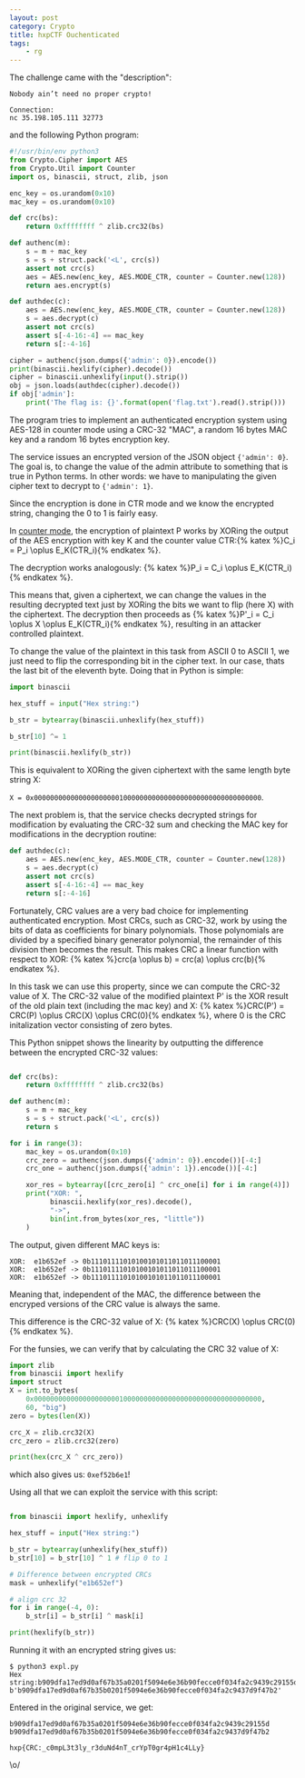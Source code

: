 ```yaml
---
layout: post
category: Crypto
title: hxpCTF Ouchenticated
tags: 
    - rg
---
```


The challenge came with the "description":

```
Nobody ain’t need no proper crypto!

Connection:
nc 35.198.105.111 32773
```

and the following Python program:

```python
#!/usr/bin/env python3
from Crypto.Cipher import AES
from Crypto.Util import Counter
import os, binascii, struct, zlib, json

enc_key = os.urandom(0x10)
mac_key = os.urandom(0x10)

def crc(bs):
    return 0xffffffff ^ zlib.crc32(bs)

def authenc(m):
    s = m + mac_key
    s = s + struct.pack('<L', crc(s))
    assert not crc(s)
    aes = AES.new(enc_key, AES.MODE_CTR, counter = Counter.new(128))
    return aes.encrypt(s)

def authdec(c):
    aes = AES.new(enc_key, AES.MODE_CTR, counter = Counter.new(128))
    s = aes.decrypt(c)
    assert not crc(s)
    assert s[-4-16:-4] == mac_key
    return s[:-4-16]

cipher = authenc(json.dumps({'admin': 0}).encode())
print(binascii.hexlify(cipher).decode())
cipher = binascii.unhexlify(input().strip())
obj = json.loads(authdec(cipher).decode())
if obj['admin']:
    print('The flag is: {}'.format(open('flag.txt').read().strip()))
```

The program tries to implement an authenticated encryption system using AES-128 in counter mode using a CRC-32 "MAC", a random 16 bytes MAC key and a random 16 bytes encryption key.

The service issues an encrypted version of the JSON object ```{'admin': 0}```. The goal is, to change the value of the admin attribute to something that is true in Python terms. In other words: we have to manipulating the given cipher text to decrypt to ```{'admin': 1}```.

Since the encryption is done in CTR mode and we know the encrypted string, changing the 0 to 1 is fairly easy. 

In [counter mode](https://en.wikipedia.org/wiki/Block_cipher_mode_of_operation#CTR), the encryption of plaintext P works by XORing the output of the AES encryption with key K and the counter value CTR:{% katex %}C_i = P_i \oplus E_K(CTR_i){% endkatex %}. 

The decryption works analogously: {% katex %}P_i = C_i \oplus E_K(CTR_i){% endkatex %}.

This means that, given a ciphertext, we can change the values in the resulting decrypted text just by XORing the bits we want to flip (here X) with the ciphertext. The decryption then proceeds as {% katex %}P'_i = C_i \oplus X \oplus E_K(CTR_i){% endkatex %}, resulting in an attacker controlled plaintext.

To change the value of the plaintext in this task from ASCII 0 to ASCII 1, we just need to flip the corresponding bit in the cipher text. In our case, thats the last bit of the eleventh byte. Doing that in Python is simple:

```python
import binascii

hex_stuff = input("Hex string:")

b_str = bytearray(binascii.unhexlify(hex_stuff))

b_str[10] ^= 1

print(binascii.hexlify(b_str))
```

This is equivalent to XORing the given ciphertext with the same length byte string X: 

```X = 0x00000000000000000000010000000000000000000000000000000000```.

The next problem is, that the service checks decrypted strings for modification by evaluating the CRC-32 sum and checking the MAC key for modifications in the decryption routine:

```python
def authdec(c):
    aes = AES.new(enc_key, AES.MODE_CTR, counter = Counter.new(128))
    s = aes.decrypt(c)
    assert not crc(s)
    assert s[-4-16:-4] == mac_key
    return s[:-4-16]
```

Fortunately, CRC values are a very bad choice for implementing authenticated encryption. Most CRCs, such as CRC-32, work by using the bits of data as coefficients for binary polynomials. Those polynomials are divided by a specified binary generator polynomial, the remainder of this division then becomes the result. This makes CRC a linear function with respect to XOR: {% katex %}crc(a \oplus b)  = crc(a) \oplus crc(b){% endkatex %}.

In this task we can use this property, since we can compute the CRC-32 value of X. The CRC-32 value of the modified plaintext P' is the XOR result of the old plain text (including the mac key) and X: {% katex %}CRC(P') = CRC(P) \oplus CRC(X) \oplus CRC(0){% endkatex %}, where 0 is the CRC initalization vector consisting of zero bytes.

This Python snippet shows the linearity by outputting the difference between the encrypted CRC-32 values:

```python

def crc(bs):
    return 0xffffffff ^ zlib.crc32(bs)

def authenc(m):
    s = m + mac_key
    s = s + struct.pack('<L', crc(s))
    return s

for i in range(3):
    mac_key = os.urandom(0x10)
    crc_zero = authenc(json.dumps({'admin': 0}).encode())[-4:]
    crc_one = authenc(json.dumps({'admin': 1}).encode())[-4:]

    xor_res = bytearray([crc_zero[i] ^ crc_one[i] for i in range(4)])
    print("XOR: ",
          binascii.hexlify(xor_res).decode(), 
          "->", 
          bin(int.from_bytes(xor_res, "little"))
    )
```

The output, given different MAC keys is:

```
XOR:  e1b652ef -> 0b11101111010100101011011011100001
XOR:  e1b652ef -> 0b11101111010100101011011011100001
XOR:  e1b652ef -> 0b11101111010100101011011011100001
```

Meaning that, independent of the MAC, the difference between the encryped versions of the CRC value is always the same.

This difference is the CRC-32 value of X: {% katex %}CRC(X) \oplus CRC(0){% endkatex %}.

For the funsies, we can verify that by calculating the CRC 32 value of X:

```python
import zlib
from binascii import hexlify
import struct
X = int.to_bytes(
    0x00000000000000000000010000000000000000000000000000000000, 
    60, "big")
zero = bytes(len(X))

crc_X = zlib.crc32(X)
crc_zero = zlib.crc32(zero)

print(hex(crc_X ^ crc_zero))
```

which also gives us: `0xef52b6e1`!

Using all that we can exploit the service with this script:

```python

from binascii import hexlify, unhexlify

hex_stuff = input("Hex string:")

b_str = bytearray(unhexlify(hex_stuff))
b_str[10] = b_str[10] ^ 1 # flip 0 to 1

# Difference between encrypted CRCs
mask = unhexlify("e1b652ef")

# align crc 32
for i in range(-4, 0):
    b_str[i] = b_str[i] ^ mask[i]

print(hexlify(b_str))
```

Running it with an encrypted string gives us:

```
$ python3 expl.py
Hex string:b909dfa17ed9d0af67b35a0201f5094e6e36b90fecce0f034fa2c9439c29155d
b'b909dfa17ed9d0af67b35b0201f5094e6e36b90fecce0f034fa2c9437d9f47b2'
```

Entered in the original service, we get:

```
b909dfa17ed9d0af67b35a0201f5094e6e36b90fecce0f034fa2c9439c29155d
b909dfa17ed9d0af67b35b0201f5094e6e36b90fecce0f034fa2c9437d9f47b2

hxp{CRC:_c0mpL3t3ly_r3duNd4nT_crYpT0gr4pH1c4LLy}
```

\o/
